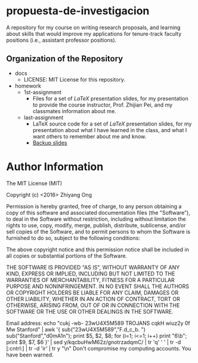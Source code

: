 # propuesta-de-investigacion

A repository for my course on writing research proposals, and learning about skills that would improve my applications for tenure-track faculty positions (i.e., assistant professor positions).




## Organization of the Repository

+ docs
	- LICENSE: MIT License for this repository.
+ homework
	- 1st-assignment
		* Files for a set of *LaTeX* presentation slides, for my presentation to
			provide the course instructor, Prof. Zhijian Pei, and my classmates
			information about me.
	- last-assignment
		* LaTeX source code for a set of *LaTeX* presentation slides, for
			my presentation about what I have learned in the class, and what
			I want others to remember about me and know.
		* [Backup slides](https://drive.google.com/file/d/1D9op2K9DUeetltOa8kvk6CpbIZ-CPZop/view?usp=sharing)









#	Author Information

The MIT License (MIT)

Copyright (c) <2016> Zhiyang Ong

Permission is hereby granted, free of charge, to any person obtaining a copy of this software and associated documentation files (the "Software"), to deal in the Software without restriction, including without limitation the rights to use, copy, modify, merge, publish, distribute, sublicense, and/or sell copies of the Software, and to permit persons to whom the Software is furnished to do so, subject to the following conditions:

The above copyright notice and this permission notice shall be included in all copies or substantial portions of the Software.

THE SOFTWARE IS PROVIDED "AS IS", WITHOUT WARRANTY OF ANY KIND, EXPRESS OR IMPLIED, INCLUDING BUT NOT LIMITED TO THE WARRANTIES OF MERCHANTABILITY, FITNESS FOR A PARTICULAR PURPOSE AND NONINFRINGEMENT. IN NO EVENT SHALL THE AUTHORS OR COPYRIGHT HOLDERS BE LIABLE FOR ANY CLAIM, DAMAGES OR OTHER LIABILITY, WHETHER IN AN ACTION OF CONTRACT, TORT OR OTHERWISE, ARISING FROM, OUT OF OR IN CONNECTION WITH THE SOFTWARE OR THE USE OR OTHER DEALINGS IN THE SOFTWARE.

Email address: echo "cukj -wb- 23wU4X5M589 TROJANS cqkH wiuz2y 0f Mw Stanford" | awk '{ sub("23wU4X5M589","F.d_c_b. ") sub("Stanford","d0mA1n"); print $5, $2, $8; for (i=1; i<=1; i++) print "6\b"; print $9, $7, $6 }' | sed y/kqcbuHwM62z/gnotrzadqmC/ | tr 'q' ' ' | tr -d [:cntrl:] | tr -d 'ir' | tr y "\n"		Don't compromise my computing accounts. You have been warned.
